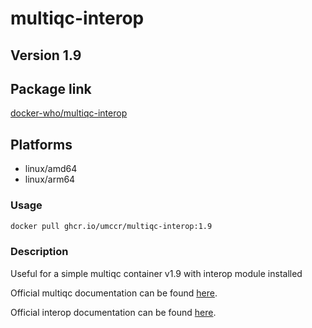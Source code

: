 # multiqc-interop

## Version 1.9

## Package link
[docker-who/multiqc-interop](https://github.com/umccr/docker-who/pkgs/container/multiqc-interop)

## Platforms
* linux/amd64
* linux/arm64

### Usage

```bash
docker pull ghcr.io/umccr/multiqc-interop:1.9
```

### Description
Useful for a simple multiqc container v1.9 with interop module installed

Official multiqc documentation can be found [here](https://multiqc.info/).

Official interop documentation can be found [here](https://illumina.github.io/interop/index.html).



